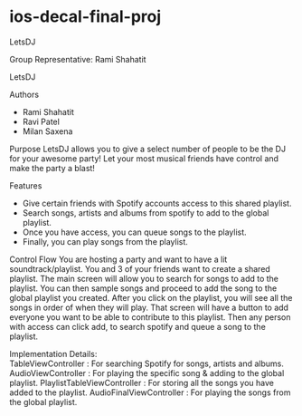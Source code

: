 # ios-decal-final-proj
LetsDJ

Group Representative: Rami Shahatit 

LetsDJ

Authors
- Rami Shahatit
- Ravi Patel
- Milan Saxena

Purpose
LetsDJ allows you to give a select number of people to be the DJ for your awesome party! Let your most musical friends have control and make the party a blast!

Features
- Give certain friends with Spotify accounts access to this shared playlist.
- Search songs, artists and albums from spotify to add to the global playlist.
- Once you have access, you can queue songs to the playlist.
- Finally, you can play songs from the playlist.

Control Flow
You are hosting a party and want to have a lit soundtrack/playlist. You and 3 of your friends want to create a shared playlist. The main screen will allow you to search for songs to add to the playlist. You can then sample songs and proceed to add the song to the global playlist you created. After you click on the playlist, you will see all the songs in order of when they will play. That screen will have a button to add everyone you want to be able to contribute to this playlist. Then any person with access can click add, to search spotify and queue a song to the playlist.

Implementation Details:  
  TableViewController : For searching Spotify for songs, artists and albums.
  AudioViewController : For playing the specific song & adding to the global playlist.
  PlaylistTableViewController : For storing all the songs you have added to the playlist.
  AudioFinalViewController : For playing the songs from the global playlist.


